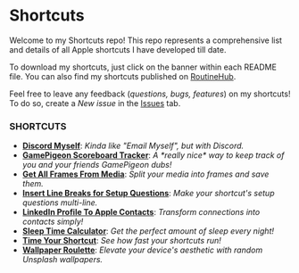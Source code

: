 # Shortcuts
Welcome to my Shortcuts repo! This repo represents a comprehensive list and details of all Apple shortcuts I have developed till date.

To download my shortcuts, just click on the banner within each README file. You can also find my shortcuts published on [RoutineHub](https://routinehub.co/user/MrJeevs).

Feel free to leave any feedback (*questions, bugs, features*) on my shortcuts! To do so, create a *New issue* in the [Issues](https://github.com/mrjeevs/Shortcuts/issues) tab.

### SHORTCUTS
- **[Discord Myself](https://github.com/mrjeevs/Shortcuts/tree/main/DiscordMyself)**: *Kinda like "Email Myself", but with Discord.*
- **[GamePigeon Scoreboard Tracker](https://github.com/mrjeevs/Shortcuts/tree/main/GamePigeonScoreboardTracker)**: *A \*really nice\* way to keep track of you and your friends GamePigeon dubs!*
- **[Get All Frames From Media](https://github.com/mrjeevs/Shortcuts/tree/main/GetAllFramesFromMedia)**: *Split your media into frames and save them.*
- **[Insert Line Breaks for Setup Questions](https://github.com/mrjeevs/Shortcuts/tree/main/InsertLineBreaksForSetupQuestions)**: *Make your shortcut's setup questions multi-line.*
- **[LinkedIn Profile To Apple Contacts]()**: *Transform connections into contacts simply!*
- **[Sleep Time Calculator](https://github.com/mrjeevs/Shortcuts/tree/main/SleepTimeCalculator)**: *Get the perfect amount of sleep every night!*
- **[Time Your Shortcut](https://github.com/mrjeevs/Shortcuts/tree/main/TimeYourShortcut)**: *See how fast your shortcuts run!*
- **[Wallpaper Roulette](https://github.com/mrjeevs/Shortcuts/tree/main/WallpaperRoulette)**: *Elevate your device's aesthetic with random Unsplash wallpapers.*

